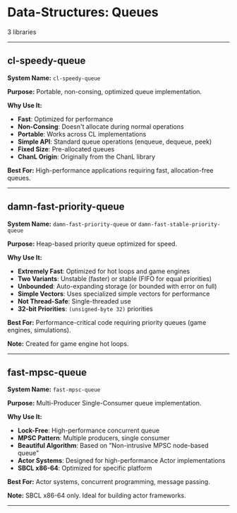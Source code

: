 # Data-Structures: Queues

3 libraries

---

## cl-speedy-queue

**System Name:** `cl-speedy-queue`

**Purpose:** Portable, non-consing, optimized queue implementation.

**Why Use It:**
- **Fast**: Optimized for performance
- **Non-Consing**: Doesn't allocate during normal operations
- **Portable**: Works across CL implementations
- **Simple API**: Standard queue operations (enqueue, dequeue, peek)
- **Fixed Size**: Pre-allocated queues
- **ChanL Origin**: Originally from the ChanL library

**Best For:** High-performance applications requiring fast, allocation-free queues.

---


## damn-fast-priority-queue

**System Name:** `damn-fast-priority-queue` or `damn-fast-stable-priority-queue`

**Purpose:** Heap-based priority queue optimized for speed.

**Why Use It:**
- **Extremely Fast**: Optimized for hot loops and game engines
- **Two Variants**: Unstable (faster) or stable (FIFO for equal priorities)
- **Unbounded**: Auto-expanding storage (or bounded with error on full)
- **Simple Vectors**: Uses specialized simple vectors for performance
- **Not Thread-Safe**: Single-threaded use
- **32-bit Priorities**: `(unsigned-byte 32)` priorities

**Best For:** Performance-critical code requiring priority queues (game engines, simulations).

**Note:** Created for game engine hot loops.

---


## fast-mpsc-queue

**System Name:** `fast-mpsc-queue`

**Purpose:** Multi-Producer Single-Consumer queue implementation.

**Why Use It:**
- **Lock-Free**: High-performance concurrent queue
- **MPSC Pattern**: Multiple producers, single consumer
- **Beautiful Algorithm**: Based on "Non-intrusive MPSC node-based queue"
- **Actor Systems**: Designed for high-performance Actor implementations
- **SBCL x86-64**: Optimized for specific platform

**Best For:** Actor systems, concurrent programming, message passing.

**Note:** SBCL x86-64 only. Ideal for building actor frameworks.

---


